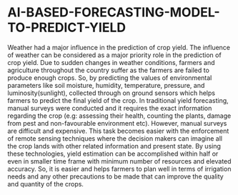 # AI-BASED-FORECASTING-MODEL-TO-PREDICT-YIELD
Weather had a major influence in the prediction of crop yield. The influence of weather can be considered as a major priority role in the prediction of crop yield. Due to sudden changes in weather conditions, farmers and agriculture throughout the country suffer as the farmers are failed to produce enough crops. So, by predicting the values of environmental parameters like soil moisture, humidity, temperature, pressure, and luminosity(sunlight), collected through on ground sensors which helps farmers to predict the final yield of the crop. In traditional yield forecasting, manual surveys were conducted and it requires the exact information regarding the crop (e.g: assessing their health, counting the plants, damage from pest and non-favourable environment etc). However, manual surveys are difficult and expensive. This task becomes easier with the enforcement of remote sensing techniques where the decision makers can imagine all the crop lands with other related information and present state. By using these technologies, yield estimation can be accomplished within half or even in smaller time frame with minimum number of resources and elevated accuracy. So, it is easier and helps farmers to plan well in terms of irrigation needs and any other precautions to be made that can improve the quality and quantity of the crops.
